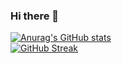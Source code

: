### Hi there 👋

<!--
**NohaPepeep/NohaPepeep** is a ✨ _special_ ✨ repository because its `README.md` (this file) appears on your GitHub profile.

Here are some ideas to get you started:

- 🔭 I’m currently working on ...
- 🌱 I’m currently learning ...
- 👯 I’m looking to collaborate on ...
- 🤔 I’m looking for help with ...
- 💬 Ask me about ...
- 📫 How to reach me: ...
- 😄 Pronouns: ...
- ⚡ Fun fact: ...
-->
[![Anurag's GitHub stats](https://github-readme-stats.vercel.app/api?username=nohapepeep&theme=dracula)](https://github.com/NohaPepeep/github-readme-stats)
<br>
[![GitHub Streak](https://github-readme-streak-stats.herokuapp.com/?user=nohapepeep&theme=dracula)](https://github.com/DenverCoder1/github-readme-streak-stats)

